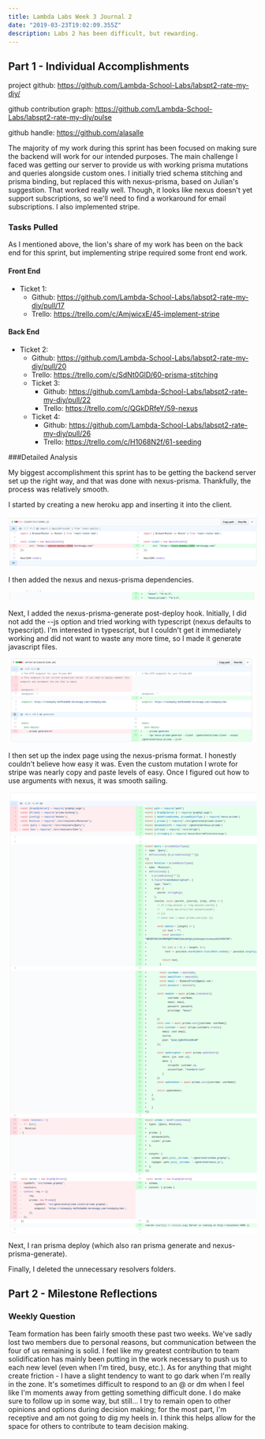 ```yaml
---
title: Lambda Labs Week 3 Journal 2
date: "2019-03-23T19:02:09.355Z"
description: Labs 2 has been difficult, but rewarding.
---
```


## Part 1 - Individual Accomplishments

project github: https://github.com/Lambda-School-Labs/labspt2-rate-my-diy/

github contribution graph: https://github.com/Lambda-School-Labs/labspt2-rate-my-diy/pulse

github handle: https://github.com/alasalle

The majority of my work during this sprint has been focused on making sure the backend will work for our intended purposes. The main challenge I faced was getting our server to provide us with working prisma mutations and queries alongside custom ones. I initially tried schema stitching and prisma binding, but replaced this with nexus-prisma, based on Julian's suggestion. That worked really well. Though, it looks like nexus doesn't yet support subscriptions, so we'll need to find a workaround for email subscriptions. I also implemented stripe.


### Tasks Pulled

As I mentioned above, the lion's share of my work has been on the back end for this sprint, but implementing stripe required some front end work.

#### Front End

  - Ticket 1:
    - Github: https://github.com/Lambda-School-Labs/labspt2-rate-my-diy/pull/17
    - Trello: https://trello.com/c/AmjwicxE/45-implement-stripe

#### Back End

- Ticket 2:
    - Github: https://github.com/Lambda-School-Labs/labspt2-rate-my-diy/pull/20
    - Trello: https://trello.com/c/SdNt0GlD/60-prisma-stitching
  - Ticket 3:
    - Github: https://github.com/Lambda-School-Labs/labspt2-rate-my-diy/pull/22
    - Trello: https://trello.com/c/QGkDRfeY/59-nexus
  - Ticket 4:
    - Github: https://github.com/Lambda-School-Labs/labspt2-rate-my-diy/pull/26
    - Trello: https://trello.com/c/H1068N2f/61-seeding


###Detailed Analysis

My biggest accomplishment this sprint has to be getting the backend server set up the right way, and that was done with nexus-prisma. Thankfully, the process was relatively smooth.

I started by creating a new heroku app and inserting it into the client.

![heroku link](./newapp.png)

I then added the nexus and nexus-prisma dependencies.

![dependencies](./dependencies.png)

Next, I added the nexus-prisma-generate post-deploy hook. Initially, I did not add the --js option and tried working with typescript (nexus defaults to typescript). I'm interested in typescript, but I couldn't get it immediately working and did not want to waste any more time, so I made it generate javascript files.

![post-deploy hooks](./nexusprismagenerate.png)

I then set up the index page using the nexus-prisma format. I honestly couldn't believe how easy it was. Even the custom mutation I wrote for stripe was nearly copy and paste levels of easy. Once I figured out how to use arguments with nexus, it was smooth sailing.

![server index](./nexusindex.png)

Next, I ran prisma deploy (which also ran prisma generate and nexus-prisma-generate).

Finally, I deleted the unnecessary resolvers folders.



## Part 2 - Milestone Reflections

### Weekly Question

Team formation has been fairly smooth these past two weeks. We've sadly lost two members due to personal reasons, but communication between the four of us remaining is solid. I feel like my greatest contribution to team solidification has mainly been putting in the work necessary to push us to each new level (even when I'm tired, busy, etc.). As for anything that might create friction - I have a slight tendency to want to go dark when I'm really in the zone. It's sometimes difficult to respond to an @ or dm when I feel like I'm moments away from getting something difficult done. I do make sure to follow up in some way, but still... I try to remain open to other opinions and options during decision making; for the most part, I'm receptive and am not going to dig my heels in. I think this helps allow for the space for others to contribute to team decision making.

